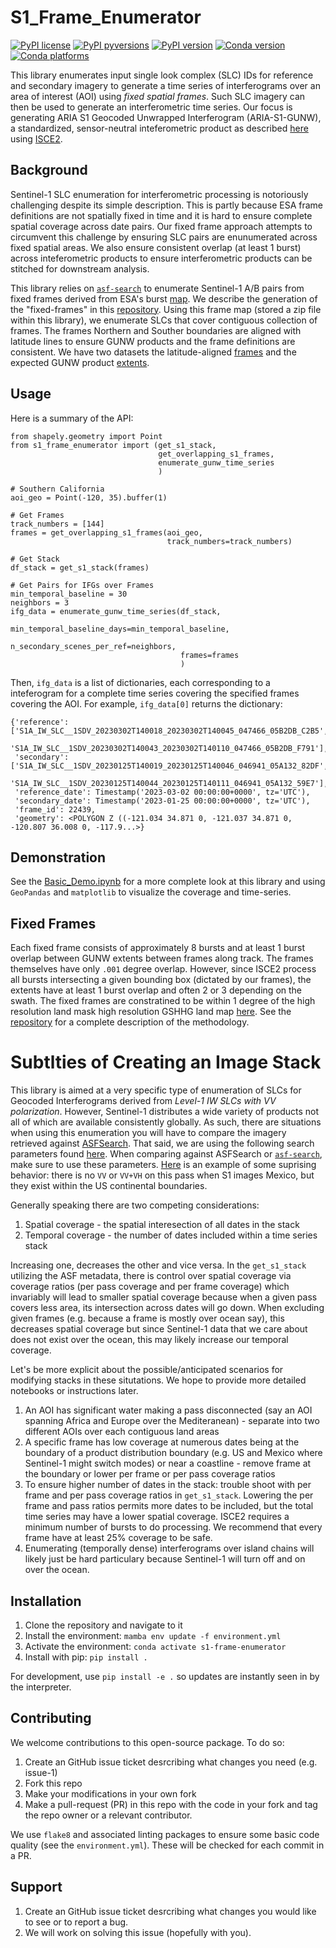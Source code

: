 # S1_Frame_Enumerator

[![PyPI license](https://img.shields.io/pypi/l/s1_frame_enumerator.svg)](https://pypi.python.org/pypi/s1_frame_enumerator/)
[![PyPI pyversions](https://img.shields.io/pypi/pyversions/s1_frame_enumerator.svg)](https://pypi.python.org/pypi/s1_frame_enumerator/)
[![PyPI version](https://img.shields.io/pypi/v/s1_frame_enumerator.svg)](https://pypi.python.org/pypi/s1_frame_enumerator/)
[![Conda version](https://img.shields.io/conda/vn/conda-forge/s1_frame_enumerator)](https://anaconda.org/conda-forge/s1_frame_enumerator)
[![Conda platforms](https://img.shields.io/conda/pn/conda-forge/s1_frame_enumerator)](https://anaconda.org/conda-forge/s1_frame_enumerator)

This library enumerates input single look complex (SLC) IDs for reference and secondary imagery to generate a time series of interferograms over an area of interest (AOI) using *fixed spatial frames*. Such SLC imagery can then be used to generate an interferometric time series. Our focus is generating ARIA S1 Geocoded Unwrapped Interferogram (ARIA-S1-GUNW), a standardized, sensor-neutral inteferometric product as described [here](https://github.com/ACCESS-Cloud-Based-InSAR/DockerizedTopsApp) using [ISCE2](https://github.com/isce-framework/isce2).

## Background

Sentinel-1 SLC enumeration for interferometric processing is notoriously challenging despite its simple description. This is partly because ESA frame definitions are not spatially fixed in time and it is hard to ensure complete spatial coverage across date pairs. Our fixed frame approach attempts to circumvent this challenge by ensuring SLC pairs are enunumerated across fixed spatial areas. We also ensure consistent overlap (at least 1 burst) across inteferometric products to ensure interferometric products can be stitched for downstream analysis.

This library relies on [`asf-search`](https://github.com/asfadmin/Discovery-asf_search) to enumerate Sentinel-1 A/B pairs from fixed frames derived from ESA's burst [map](https://sar-mpc.eu/test-data-sets/). We describe the generation of the "fixed-frames" in this [repository](https://github.com/ACCESS-Cloud-Based-InSAR/s1-frame-generation). Using this frame map (stored a zip file within this library), we enumerate SLCs that cover contiguous collection of frames. The frames Northern and Souther boundaries are aligned with latitude lines to ensure GUNW products and the frame definitions are consistent. We have two datasets the latitude-aligned [frames](https://github.com/ACCESS-Cloud-Based-InSAR/s1-frame-enumerator/blob/58f7e62a4efd0784766da21ab7f618073fe9f347/s1_frame_enumerator/data/s1_frames_latitude_aligned.geojson.zip) and the expected GUNW product [extents](https://github.com/ACCESS-Cloud-Based-InSAR/s1-frame-enumerator/blob/58f7e62a4efd0784766da21ab7f618073fe9f347/s1_frame_enumerator/data/s1_gunw_frame_footprints.geojson.zip).

## Usage

Here is a summary of the API:

```
from shapely.geometry import Point
from s1_frame_enumerator import (get_s1_stack,
                                 get_overlapping_s1_frames,
                                 enumerate_gunw_time_series
                                 )

# Southern California
aoi_geo = Point(-120, 35).buffer(1)

# Get Frames
track_numbers = [144]
frames = get_overlapping_s1_frames(aoi_geo,
                                   track_numbers=track_numbers)

# Get Stack
df_stack = get_s1_stack(frames)

# Get Pairs for IFGs over Frames
min_temporal_baseline = 30
neighbors = 3
ifg_data = enumerate_gunw_time_series(df_stack,
                                      min_temporal_baseline_days=min_temporal_baseline,
                                      n_secondary_scenes_per_ref=neighbors,
                                      frames=frames
                                      )
```

Then, `ifg_data` is a list of dictionaries, each corresponding to a inteferogram for a complete time series covering the specified frames covering the AOI. For example, `ifg_data[0]` returns the dictionary:
```
{'reference': ['S1A_IW_SLC__1SDV_20230302T140018_20230302T140045_047466_05B2DB_C2B5',
  'S1A_IW_SLC__1SDV_20230302T140043_20230302T140110_047466_05B2DB_F791'],
 'secondary': ['S1A_IW_SLC__1SDV_20230125T140019_20230125T140046_046941_05A132_82DF',
  'S1A_IW_SLC__1SDV_20230125T140044_20230125T140111_046941_05A132_59E7'],
 'reference_date': Timestamp('2023-03-02 00:00:00+0000', tz='UTC'),
 'secondary_date': Timestamp('2023-01-25 00:00:00+0000', tz='UTC'),
 'frame_id': 22439,
 'geometry': <POLYGON Z ((-121.034 34.871 0, -121.037 34.871 0, -120.807 36.008 0, -117.9...>}
```

## Demonstration

See the [Basic_Demo.ipynb](./notebooks/Basic_Demo.ipynb) for a more complete look at this library and using `GeoPandas` and `matplotlib` to visualize the coverage and time-series.

## Fixed Frames

Each fixed frame consists of approximately 8 bursts and at least 1 burst overlap between GUNW extents between frames along track. The frames themselves have only `.001` degree overlap. However, since ISCE2 process all bursts intersecting a given bounding box (dictated by our frames), the extents have at least 1 burst overlap and often 2 or 3 depending on the swath. The fixed frames are constratined to be within 1 degree of the high resolution land mask high resolution GSHHG land map [here](https://www.ngdc.noaa.gov/mgg/shorelines/data/gshhg/latest/). See the [repository](https://github.com/ACCESS-Cloud-Based-InSAR/s1-frame-generation) for a complete description of the methodology.

# Subtlties of Creating an Image Stack

This library is aimed at a very specific type of enumeration of SLCs for Geocoded Interferograms derived from *Level-1 IW SLCs with VV polarization*. However, Sentinel-1 distributes a wide variety of products not all of which are available consistently globally. As such, there are situations when using this enumeration you will have to compare the imagery retrieved against [ASFSearch](https://search.asf.alaska.edu/). That said, we are using the following search parameters found [here](https://github.com/ACCESS-Cloud-Based-InSAR/s1-frame-enumerator/blob/c3a62f1b5b28cb9237c6c4e7ec64f24f2c7de74c/s1_frame_enumerator/s1_stack.py#L17). When comparing against ASFSearch or [`asf-search`](https://github.com/asfadmin/Discovery-asf_search), make sure to use these parameters. [Here](https://search.asf.alaska.edu/#/?zoom=6.120&center=-114.036,30.084&polygon=POLYGON((-119.4707%2031.6544,-114.0643%2031.6544,-114.0643%2034.1501,-119.4707%2034.1501,-119.4707%2031.6544))&productTypes=SLC&polarizations=VV%2BVH,VV&path=64-64&resultsLoaded=true&start=2023-02-23T08:00:00Z&end=2023-02-27T07:59:59Z&granule=S1A_IW_SLC__1SDV_20230225T015011_20230225T015041_047386_05B025_10E3-SLC) is an example of some suprising behavior: there is no `VV` or `VV+VH` on this pass when S1 images Mexico, but they exist within the US continental boundaries.

Generally speaking there are two competing considerations:

1. Spatial coverage - the spatial interesection of all dates in the stack
2. Temporal coverage - the number of dates included within a time series stack

Increasing one, decreases the other and vice versa. In the `get_s1_stack` utilizing the ASF metadata, there is control over spatial coverage via coverage ratios (per pass coverage and per frame coverage) which invariably will lead to smaller spatial coverage because when a given pass covers less area, its intersection across dates will go down. When excluding given frames (e.g. because a frame is mostly over ocean say), this decreases spatial coverage but since Sentinel-1 data that we care about does not exist over the ocean, this may likely increase our temporal coverage.

Let's be more explicit about the possible/anticipated scenarios for modifying stacks in these situtations. We hope to provide more detailed notebooks or instructions later.

1. An AOI has significant water making a pass disconnected (say an AOI spanning Africa and Europe over the Mediteranean) - separate into two different AOIs over each contiguous land areas
2. A specific frame has low coverage at numerous dates being at the boundary of a product distribution boundary (e.g. US and Mexico where Sentinel-1 might switch modes) or near a coastline - remove frame at the boundary or lower per frame or per pass coverage ratios
3. To ensure higher number of dates in the stack: trouble shoot with per frame and per pass coverage ratios in `get_s1_stack`. Lowering the per frame and pass ratios permits more dates to be included, but the total time series may have a lower spatial coverage. ISCE2 requires a minimum number of bursts to do processing. We recommend that every frame have at least 25% coverage to be safe.
4. Enumerating (temporally dense) interferograms over island chains will likely just be hard particulary because Sentinel-1 will turn off and on over the ocean.


## Installation

1. Clone the repository and navigate to it
2. Install the environment: `mamba env update -f environment.yml`
3. Activate the environment: `conda activate s1-frame-enumerator`
4. Install with pip: `pip install .`

For development, use `pip install -e .` so updates are instantly seen in by the interpreter.

## Contributing

We welcome contributions to this open-source package. To do so:

1. Create an GitHub issue ticket desrcribing what changes you need (e.g. issue-1)
2. Fork this repo
3. Make your modifications in your own fork
4. Make a pull-request (PR) in this repo with the code in your fork and tag the repo owner or a relevant contributor.

We use `flake8` and associated linting packages to ensure some basic code quality (see the `environment.yml`). These will be checked for each commit in a PR.

## Support

1. Create an GitHub issue ticket desrcribing what changes you would like to see or to report a bug.
2. We will work on solving this issue (hopefully with you).